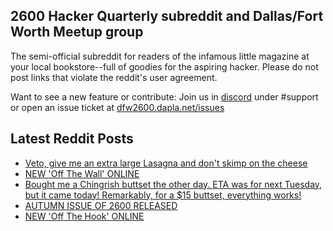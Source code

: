 ## 2600 Hacker Quarterly subreddit and Dallas/Fort Worth Meetup group
The semi-official subreddit for readers of the infamous little magazine at your local bookstore--full of goodies for the aspiring hacker. Please do not post links that violate the reddit's user agreement.

Want to see a new feature or contribute: 
Join us in [discord](https://dfw2600.dapla.net/chat) under #support or open an issue ticket at [dfw2600.dapla.net/issues](https://dfw2600.dapla.net/issues)

## Latest Reddit Posts
<!-- BLOG-POST-LIST:START -->
- [Veto, give me an extra large Lasagna and don't skimp on the cheese](https://www.reddit.com/r/2600/comments/rc3vuc/veto_give_me_an_extra_large_lasagna_and_dont/)
- [NEW 'Off The Wall' ONLINE](https://2600.com/wall/07-12-2021)
- [Bought me a Chingrish buttset the other day. ETA was for next Tuesday, but it came today! Remarkably, for a $15 buttset, everything works!](https://www.reddit.com/r/2600/comments/r8uywg/bought_me_a_chingrish_buttset_the_other_day_eta/)
- [AUTUMN ISSUE OF 2600 RELEASED](https://2600.com/content/autumn-issue-2600-released-6)
- [NEW 'Off The Hook' ONLINE](https://2600.com/hook/01-12-2021)
<!-- BLOG-POST-LIST:END -->
